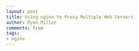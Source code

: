 ```yaml
---
layout: post
title: Using nginx to Proxy Multiple Web Servers
author: Ryan Miller
comments: true
tags:
- nginx
---
```


